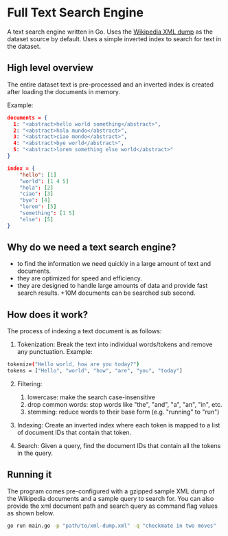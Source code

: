 # Full Text Search Engine

A text search engine written in Go. Uses the [Wikipedia XML dump](https://dumps.wikimedia.org/enwiki/latest/enwiki-latest-abstract1.xml.gz) as the dataset source by default. Uses a simple inverted index to search for text in the dataset.

## High level overview

The entire dataset text is pre-processed and an inverted index is created after loading the documents in memory.

Example:

```json
documents = {
  1: "<abstract>hello world something</abstract>",
  2: "<abstract>hola mundo</abstract>",
  3: "<abstract>ciao mondo</abstract>",
  4: "<abstract>bye world</abstract>",
  5: "<abstract>lorem something else world</abstract>"
}

index = {
    "hello": [1]
    "world": [1 4 5]
    "hola": [2]
    "ciao": [3]
    "bye": [4]
    "lorem": [5]
    "something": [1 5]
    "else": [5]
}
```

## Why do we need a text search engine?

- to find the information we need quickly in a large amount of text and documents.
- they are optimized for speed and efficiency.
- they are designed to handle large amounts of data and provide fast search results. +10M documents can be searched sub second.

## How does it work?

The process of indexing a text document is as follows:

1. Tokenization: Break the text into individual words/tokens and remove any punctuation.
   Example:

```bash
tokenize("Hello world, how are you today?")
tokens = ["Hello", "world", "how", "are", "you", "today"]
```

2. Filtering:

   1. lowercase: make the search case-insensitive
   2. drop common words: stop words like "the", "and", "a", "an", "in", etc.
   3. stemming: reduce words to their base form (e.g. "running" to "run")

3. Indexing: Create an inverted index where each token is mapped to a list of document IDs that contain that token.
4. Search: Given a query, find the document IDs that contain all the tokens in the query.

## Running it

The program comes pre-configured with a gzipped sample XML dump of the Wikipedia documents and a sample query to search for. You can also provide the xml document path and search query as command flag values as shown below.

```bash
go run main.go -p "path/to/xml-dump.xml" -q "checkmate in two moves"
```
